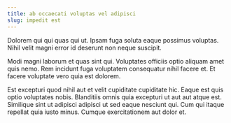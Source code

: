 ```yaml
---
title: ab occaecati voluptas vel adipisci
slug: impedit est
---
```


Dolorem qui qui quas qui ut. Ipsam fuga soluta eaque possimus voluptas. Nihil velit magni error id deserunt non neque suscipit.

Modi magni laborum et quas sint qui. Voluptates officiis optio aliquam amet quis nemo. Rem incidunt fuga voluptatem consequatur nihil facere et. Et facere voluptate vero quia est dolorem.

Est excepturi quod nihil aut et velit cupiditate cupiditate hic. Eaque est quis optio voluptates nobis. Blanditiis omnis quia excepturi ut aut aut atque est. Similique sint ut adipisci adipisci ut sed eaque nesciunt qui. Cum qui itaque repellat quia iusto minus. Cumque exercitationem aut dolor et.
